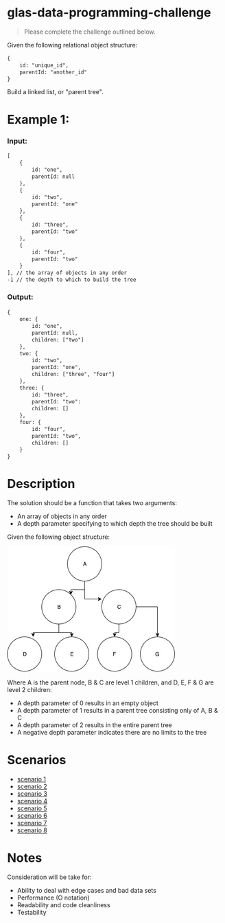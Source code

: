 # glas-data-programming-challenge

> Please complete the challenge outlined below.

Given the following relational object structure:

```
{
	id: "unique_id",
	parentId: "another_id"
}
```

Build a linked list, or "parent tree". 

# Example 1:

### Input:

```
[
	{
		id: "one",
		parentId: null
	},
	{
		id: "two",
		parentId: "one"
	},
	{
		id: "three",
		parentId: "two"
	},
	{
		id: "four",
		parentId: "two"
	}
], // the array of objects in any order
-1 // the depth to which to build the tree
```

### Output:

```
{
	one: {
		id: "one",
		parentId: null,
		children: ["two"]
	},
	two: {
		id: "two",
		parentId: "one",
		children: ["three", "four"]
	},
	three: {
		id: "three",
		parentId: "two":
		children: []
	},
	four: {
		id: "four",
		parentId: "two",
		children: []
	}
}
```

# Description

The solution should be a function that takes two arguments:

* An array of objects in any order
* A depth parameter specifying to which depth the tree should be built


Given the following object structure:

![structure](./Challenge.jpg)

Where A is the parent node, B & C are level 1 children, and D, E, F & G are level 2 children:

* A depth parameter of 0 results in an empty object
* A depth parameter of 1 results in a parent tree consisting only of A, B & C
* A depth parameter of 2 results in the entire parent tree
* A negative depth parameter indicates there are no limits to the tree

# Scenarios

* [scenario 1](./scenario1.json)
* [scenario 2](./scenario2.json)
* [scenario 3](./scenario3.json)
* [scenario 4](./scenario4.json)
* [scenario 5](./scenario5.json)
* [scenario 6](./scenario6.json)
* [scenario 7](./scenario7.json)
* [scenario 8](./scenario8.json)

# Notes

Consideration will be take for:

* Ability to deal with edge cases and bad data sets
* Performance (O notation)
* Readability and code cleanliness
* Testability
